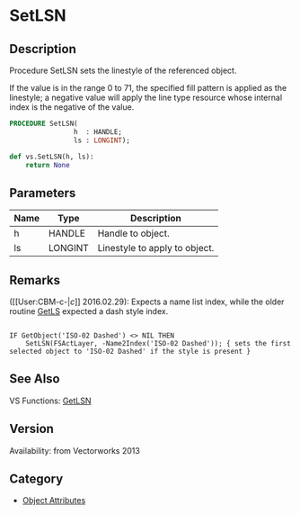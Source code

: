 # SetLSN

## Description
Procedure SetLSN sets the linestyle of the referenced object.

If the value is in the range 0 to 71, the specified fill pattern is applied as the linestyle; a negative value will apply the line type resource whose internal index is the negative of the value.

```pascal
PROCEDURE SetLSN(
				h  : HANDLE;
				ls : LONGINT);
```

```python
def vs.SetLSN(h, ls):
    return None
```

## Parameters
|Name|Type|Description|
|---|---|---|
|h|HANDLE|Handle to object.|
|ls|LONGINT|Linestyle to apply to object.|

## Remarks
([[User:CBM-c-|_c_]] 2016.02.29): Expects a name list index, while the older routine [GetLS](GetLS.md) expected a dash style index. 

<code lang="vs">
IF GetObject('ISO-02 Dashed') <> NIL THEN
	SetLSN(FSActLayer, -Name2Index('ISO-02 Dashed')); { sets the first selected object to 'ISO-02 Dashed' if the style is present }
</code>

## See Also
VS Functions:
[GetLSN](GetLSN.md)

## Version
Availability: from Vectorworks 2013

## Category
* [Object Attributes](../Categories/Object%20Attributes.md)
